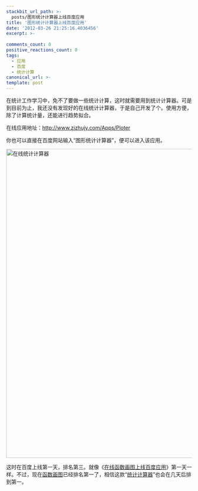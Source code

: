 ```yaml
---
stackbit_url_path: >-
  posts/图形统计计算器上线百度应用
title: '图形统计计算器上线百度应用'
date: '2012-03-26 21:25:16.4036456'
excerpt: >-
  
comments_count: 0
positive_reactions_count: 0
tags: 
  - 应用
  - 百度
  - 统计计算
canonical_url: >-
template: post
---
```

<p>在统计工作学习中，免不了要做一些统计计算，这时就需要用到统计计算器。可是到目前为止，我还没有发现好的在线统计计算器，于是自己开发了个。使用方便，除了计算统计量，还能进行趋势拟合。</p>  <p>在线应用地址：<a href="http://www.zizhujy.com/Apps/Ploter">http://www.zizhujy.com/Apps/Ploter</a></p>  <p>你也可以直接在百度网站输入“图形统计计算器”，便可以进入该应用。</p>  <p><a title="在线统计计算器" href="http://www.baidu.com/s?bs=%CD%B3%BC%C6%BC%C6%CB%E3%C6%F7&amp;f=8&amp;rsv_bp=1&amp;rsv_spt=3&amp;wd=%CD%BC%D0%CE%CD%B3%BC%C6%BC%C6%CB%E3%C6%F7&amp;inputT=1331" target="_blank"><img style="background-image: none; border-bottom: 0px; border-left: 0px; margin: 0px 10px 0px 0px; padding-left: 0px; padding-right: 0px; display: inline; border-top: 0px; border-right: 0px; padding-top: 0px" title="在线统计计算器" border="0" alt="在线统计计算器" src="http://www.zizhujy.com/blog/image.axd?picture=image_498.png" width="545" height="838" /></a></p>  <p>这时在百度上线第一天，排名第三。就像《<a href="http://www.zizhujy.com/blog/post/2012/03/13/%E5%9C%A8%E7%BA%BF%E5%87%BD%E6%95%B0%E7%94%BB%E5%9B%BE%E4%B8%8A%E7%BA%BF%E7%99%BE%E5%BA%A6%E5%BA%94%E7%94%A8.aspx">在线函数画图上线百度应用</a>》第一天一样。不过，现在<a title="函数画图" href="http://www.baidu.com/s?tn=baiduhome_pg&amp;bs=%D4%DA%CF%DF%BA%AF%CA%FD%D7%F7%CD%BC&amp;f=8&amp;rsv_bp=1&amp;rsv_spt=1&amp;wd=%BA%AF%CA%FD%BB%AD%CD%BC&amp;inputT=3213" target="_blank">函数画图</a>已经排名第一了，相信这款“<a title="统计计算器" href="http://www.baidu.com/s?bs=%CD%B3%BC%C6%BC%C6%CB%E3%C6%F7&amp;f=8&amp;rsv_bp=1&amp;rsv_spt=3&amp;wd=%CD%BC%D0%CE%CD%B3%BC%C6%BC%C6%CB%E3%C6%F7&amp;inputT=1331" target="_blank">统计计算器</a>”也会在几天后排到第一。</p>
